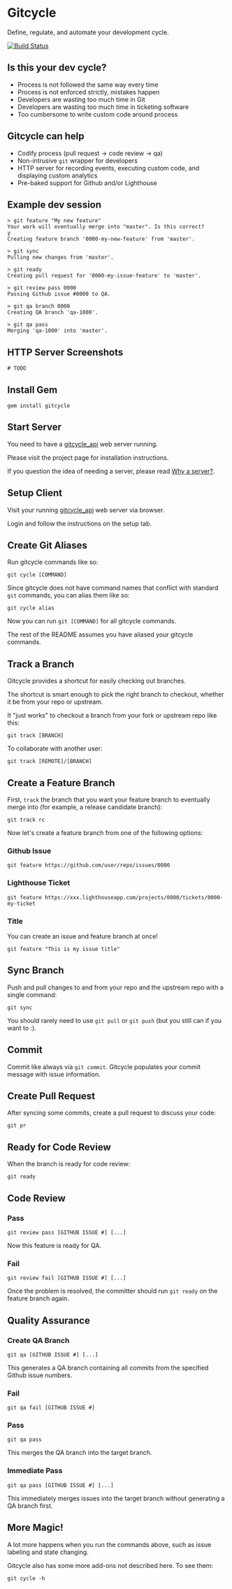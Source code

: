 Gitcycle
========

Define, regulate, and automate your development cycle.

[![Build Status](https://secure.travis-ci.org/winton/gitcycle.png)](http://travis-ci.org/winton/gitcycle)

Is this your dev cycle?
-----------------------

* Process is not followed the same way every time
* Process is not enforced strictly, mistakes happen
* Developers are wasting too much time in Git
* Developers are wasting too much time in ticketing software
* Too cumbersome to write custom code around process

Gitcycle can help
-----------------

* Codify process (pull request -> code review -> qa)
* Non-intrusive `git` wrapper for developers
* HTTP server for recording events, executing custom code, and displaying custom analytics
* Pre-baked support for Github and/or Lighthouse

Example dev session
-------------------

	> git feature "My new feature"
	Your work will eventually merge into "master". Is this correct?
	y
	Creating feature branch '0000-my-new-feature' from 'master'.

	> git sync
	Pulling new changes from 'master'.

	> git ready
	Creating pull request for '0000-my-issue-feature' to 'master'.

	> git review pass 0000
	Passing Github issue #0000 to QA.

	> git qa branch 0000
	Creating QA branch 'qa-1000'.

	> git qa pass
	Merging 'qa-1000' into 'master'.

HTTP Server Screenshots
-----------------------

	# TODO

Install Gem
-----------

	gem install gitcycle

Start Server
------------

You need to have a [gitcycle_api](https://github.com/winton/gitcycle_api2) web server running.

Please visit the project page for installation instructions.

If you question the idea of needing a server, please read [Why a server?](https://github.com/winton/gitcycle/wiki/Why-a-server%3F).

Setup Client
------------

Visit your running [gitcycle_api](https://github.com/winton/gitcycle_api2) web server via browser.

Login and follow the instructions on the setup tab.

Create Git Aliases
------------------

Run gitcycle commands like so:

	git cycle [COMMAND]

Since gitcycle does not have command names that conflict with standard `git` commands, you can alias them like so:

	git cycle alias

Now you can run `git [COMMAND]` for all gitcycle commands.

The rest of the README assumes you have aliased your gitcycle commands.

Track a Branch
--------------

Gitcycle provides a shortcut for easily checking out branches.

The shortcut is smart enough to pick the right branch to checkout, whether it be from your repo or upstream.

It "just works" to checkout a branch from your fork or upstream repo like this:

	git track [BRANCH]

To collaborate with another user:
	
	git track [REMOTE]/[BRANCH]

Create a Feature Branch
-----------------------

First, `track` the branch that you want your feature branch to eventually merge into (for example, a release candidate branch):

	git track rc

Now let's create a feature branch from one of the following options:

### Github Issue

	git feature https://github.com/user/repo/issues/0000

### Lighthouse Ticket

	git feature https://xxx.lighthouseapp.com/projects/0000/tickets/0000-my-ticket

### Title

You can create an issue and feature branch at once!

	git feature "This is my issue title"

Sync Branch
-----------

Push and pull changes to and from your repo and the upstream repo with a single command:

	git sync

You should rarely need to use `git pull` or `git push` (but you still can if you want to :).

Commit
------

Commit like always via `git commit`. Gitcycle populates your commit message with issue information.

Create Pull Request
-------------------

After syncing some commits, create a pull request to discuss your code:

	git pr

Ready for Code Review
---------------------

When the branch is ready for code review:

	git ready

Code Review
-----------

### Pass

	git review pass [GITHUB ISSUE #] [...]

Now this feature is ready for QA.

### Fail

	git review fail [GITHUB ISSUE #] [...]

Once the problem is resolved, the committer should run `git ready` on the feature branch again.

Quality Assurance
-----------------

### Create QA Branch

	git qa [GITHUB ISSUE #] [...]

This generates a QA branch containing all commits from the specified Github issue numbers.

### Fail

	git qa fail [GITHUB ISSUE #]

### Pass

	git qa pass

This merges the QA branch into the target branch.

### Immediate Pass

	git qa pass [GITHUB ISSUE #] [...]

This immediately merges issues into the target branch without generating a QA branch first.

More Magic!
-----------

A lot more happens when you run the commands above, such as issue labeling and state changing.

Gitcycle also has some more add-ons not described here. To see them:

	git cycle -h
